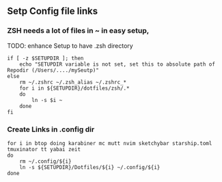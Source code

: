 ## Setp Config file links


### ZSH needs a lot of files in ~ in easy setup, 

TODO: enhance Setup to have .zsh directory

```
if [ -z $SETUPDIR ]; then
	echo "SETUPDIR variable is not set, set this to absolute path of Repodir (/Users/..../mySeutp)"
else
    rm ~/.zshrc ~/.zsh_alias ~/.zshrc_*
    for i in ${SETUPDIR}/dotfiles/zsh/.*
    do
        ln -s $i ~
    done
fi
```


### Create Links in .config dir

```
for i in btop doing karabiner mc mutt nvim sketchybar starship.toml tmuxinator tt yabai zeit 
do
    rm ~/.config/${i}
    ln -s ${SETUPDIR}/Dotfiles/${i} ~/.config/${i}
done

```
